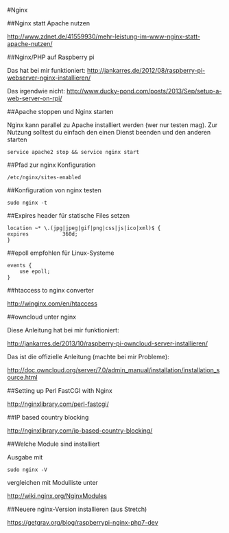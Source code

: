 #Nginx

##Nginx statt Apache nutzen

http://www.zdnet.de/41559930/mehr-leistung-im-www-nginx-statt-apache-nutzen/

##Nginx/PHP auf Raspberry pi

Das hat bei mir funktioniert:
http://jankarres.de/2012/08/raspberry-pi-webserver-nginx-installieren/

Das irgendwie nicht:
http://www.ducky-pond.com/posts/2013/Sep/setup-a-web-server-on-rpi/

##Apache stoppen und Nginx starten

Nginx kann parallel zu Apache installiert werden (wer nur testen mag).
Zur Nutzung solltest du einfach den einen Dienst beenden und den anderen starten

    service apache2 stop && service nginx start

##Pfad zur nginx Konfiguration

    /etc/nginx/sites-enabled    

##Konfiguration von nginx testen

    sudo nginx -t

##Expires header für statische Files setzen

    location ~* \.(jpg|jpeg|gif|png|css|js|ico|xml)$ {
    expires           360d;
    }

##epoll empfohlen für Linux-Systeme

    events {
        use epoll;
    }

##htaccess to nginx converter

http://winginx.com/en/htaccess

##owncloud unter nginx

Diese Anleitung hat bei mir funktioniert:

http://jankarres.de/2013/10/raspberry-pi-owncloud-server-installieren/

Das ist die offizielle Anleitung (machte bei mir Probleme):

http://doc.owncloud.org/server/7.0/admin_manual/installation/installation_source.html

##Setting up Perl FastCGI with Nginx

http://nginxlibrary.com/perl-fastcgi/

##IP based country blocking

http://nginxlibrary.com/ip-based-country-blocking/

##Welche Module sind installiert

Ausgabe mit

    sudo nginx -V

vergleichen mit Modulliste unter

http://wiki.nginx.org/NginxModules

##Neuere nginx-Version installieren (aus Stretch)

https://getgrav.org/blog/raspberrypi-nginx-php7-dev
